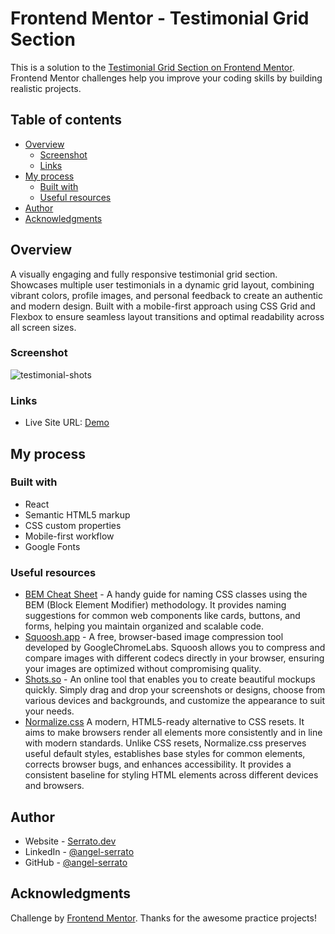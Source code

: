# Frontend Mentor - Testimonial Grid Section

This is a solution to the [Testimonial Grid Section on Frontend Mentor](https://www.frontendmentor.io/challenges/testimonials-grid-section-Nnw6J7Un7). Frontend Mentor challenges help you improve your coding skills by building realistic projects. 

## Table of contents

- [Overview](#overview)
  - [Screenshot](#screenshot)
  - [Links](#links)
- [My process](#my-process)
  - [Built with](#built-with)
  - [Useful resources](#useful-resources)
- [Author](#author)
- [Acknowledgments](#acknowledgments)

## Overview

A visually engaging and fully responsive testimonial grid section. Showcases multiple user testimonials in a dynamic grid layout, combining vibrant colors, profile images, and personal feedback to create an authentic and modern design. Built with a mobile-first approach using CSS Grid and Flexbox to ensure seamless layout transitions and optimal readability across all screen sizes.

### Screenshot

![testimonial-shots](https://github.com/user-attachments/assets/0a5c5155-0957-4c91-943d-934a11d7f803)

### Links

- Live Site URL: [Demo](https://frontend-testimonials-grid-section-lemon.vercel.app/)

## My process

### Built with

- React
- Semantic HTML5 markup
- CSS custom properties
- Mobile-first workflow
- Google Fonts

### Useful resources

- [BEM Cheat Sheet](https://bem-cheat-sheet.9elements.com/) - A handy guide for naming CSS classes using the BEM (Block Element Modifier) methodology. It provides naming suggestions for common web components like cards, buttons, and forms, helping you maintain organized and scalable code.
- [Squoosh.app](https://squoosh.app/) - A free, browser-based image compression tool developed by GoogleChromeLabs. Squoosh allows you to compress and compare images with different codecs directly in your browser, ensuring your images are optimized without compromising quality.
- [Shots.so](https://shots.so/) - An online tool that enables you to create beautiful mockups quickly. Simply drag and drop your screenshots or designs, choose from various devices and backgrounds, and customize the appearance to suit your needs.
- [Normalize.css](https://necolas.github.io/normalize.css/) A modern, HTML5-ready alternative to CSS resets. It aims to make browsers render all elements more consistently and in line with modern standards. Unlike CSS resets, Normalize.css preserves useful default styles, establishes base styles for common elements, corrects browser bugs, and enhances accessibility. It provides a consistent baseline for styling HTML elements across different devices and browsers.

## Author

- Website - [Serrato.dev](https://www.serrato.dev)
- LinkedIn - [@angel-serrato](https://www.linkedin.com/in/angel-serrato/)
- GitHub - [@angel-serrato](https://github.com/angel-serrato)

## Acknowledgments

Challenge by [Frontend Mentor](https://www.frontendmentor.io/). Thanks for the awesome practice projects!
